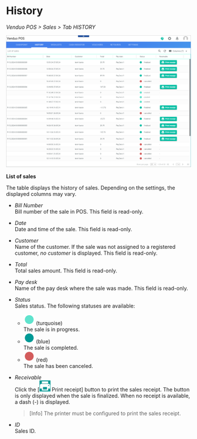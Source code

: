 # History

*Venduo POS > Sales > Tab HISTORY*

![History](../../Assets/Screenshots/POS/Sales/History/History.png "[History]")

**List of sales**

The table displays the history of sales. Depending on the settings, the displayed columns may vary.

- *Bill Number*   
    Bill number of the sale in POS. This field is read-only.

- *Date*   
    Date and time of the sale. This field is read-only.

- *Customer*   
    Name of the customer. If the sale was not assigned to a registered customer, *no customer* is displayed. This field is read-only.

- *Total*  
    Total sales amount. This field is read-only.

- *Pay desk*   
    Name of the pay desk where the sale was made. This field is read-only.
  
- *Status*   
    Sales status. The following statuses are available:
    - ![turquoise](../../Assets/Icons/Status03.png "[turquoise]") (turquoise)   
        The sale is in progress.
    - ![blue](../../Assets/Icons/Status01.png "[blue]") (blue)   
        The sale is completed.
    - ![red](../../Assets/Icons/Status02.png "[red]") (red)   
        The sale has been canceled.

- *Receivable*   
    Click the [![Printer](../../Assets/Icons/Printer.png "[Printer]") Print receipt] button to print the sales receipt. The button is only displayed when the sale is finalized. When no receipt is available, a dash (*-*) is displayed.

    > [Info] The printer must be configured to print the sales receipt.

- *ID*   
    Sales ID.
